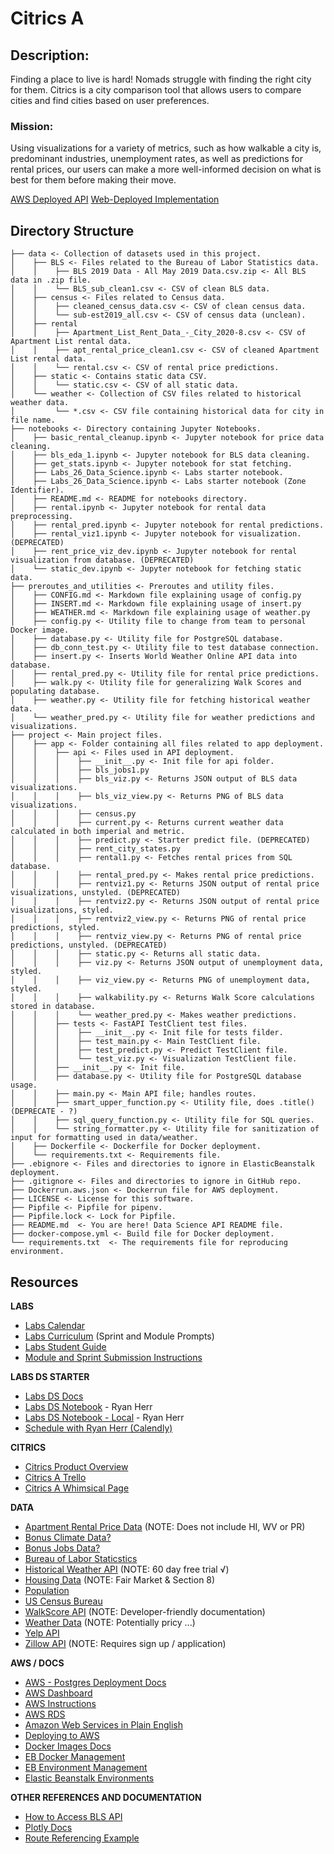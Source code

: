 # Citrics A

## Description:
Finding a place to live is hard! Nomads struggle with finding the right city for them. Citrics is a city comparison tool that allows users to compare cities and find cities based on user preferences.

### **Mission:**
Using visualizations for a variety of metrics, such as how walkable a city is, predominant industries, unemployment rates, as well as predictions for rental prices, our users can make a more well-informed decision on what is best for them before making their move.

[AWS Deployed API](https://ds.citrics.dev/)
[Web-Deployed Implementation](https://a.citrics.dev/)

## Directory Structure
```
├── data <- Collection of datasets used in this project.
│    ├── BLS <- Files related to the Bureau of Labor Statistics data.
│    │    ├── BLS 2019 Data - All May 2019 Data.csv.zip <- All BLS data in .zip file.
│    │    └── BLS_sub_clean1.csv <- CSV of clean BLS data.
│    ├── census <- Files related to Census data.
│    │    ├── cleaned_census_data.csv <- CSV of clean census data.
│    │    └── sub-est2019_all.csv <- CSV of census data (unclean).
│    ├── rental
│    │    ├── Apartment_List_Rent_Data_-_City_2020-8.csv <- CSV of Apartment List rental data.
│    │    ├── apt_rental_price_clean1.csv <- CSV of cleaned Apartment List rental data.
│    │    └── rental.csv <- CSV of rental price predictions.
│    ├── static <- Contains static data CSV.
│    │    └── static.csv <- CSV of all static data.
│    └── weather <- Collection of CSV files related to historical weather data.
│         └── *.csv <- CSV file containing historical data for city in file name.
├── notebooks <- Directory containing Jupyter Notebooks.
│    ├── basic_rental_cleanup.ipynb <- Jupyter notebook for price data cleaning.
│    ├── bls_eda_1.ipynb <- Jupyter notebook for BLS data cleaning.
│    ├── get_stats.ipynb <- Jupyter notebook for stat fetching.
│    ├── Labs_26_Data_Science.ipynb <- Labs starter notebook.
│    ├── Labs_26_Data_Science.ipynb <- Labs starter notebook (Zone Identifier).
│    ├── README.md <- README for notebooks directory.
│    ├── rental.ipynb <- Jupyter notebook for rental data preprocessing.
│    ├── rental_pred.ipynb <- Jupyter notebook for rental predictions.
│    ├── rental_viz1.ipynb <- Jupyter notebook for visualization. (DEPRECATED)
│    ├── rent_price_viz_dev.ipynb <- Jupyter notebook for rental visualization from database. (DEPRECATED)
│    └── static_dev.ipynb <- Jupyter notebook for fetching static data.
├── preroutes_and_utilities <- Preroutes and utility files.
│    ├── CONFIG.md <- Markdown file explaining usage of config.py
│    ├── INSERT.md <- Markdown file explaining usage of insert.py
│    ├── WEATHER.md <- Markdown file explaining usage of weather.py
│    ├── config.py <- Utility file to change from team to personal Docker image.
│    ├── database.py <- Utility file for PostgreSQL database.
│    ├── db_conn_test.py <- Utility file to test database connection.
│    ├── insert.py <- Inserts World Weather Online API data into database.
│    ├── rental_pred.py <- Utility file for rental price predictions.
│    ├── walk.py <- Utility file for generalizing Walk Scores and populating database.
│    ├── weather.py <- Utility file for fetching historical weather data.
│    └── weather_pred.py <- Utility file for weather predictions and visualizations.
├── project <- Main project files.
│    ├── app <- Folder containing all files related to app deployment.
│    │    ├── api <- Files used in API deployment.
│    │    │    ├── __init__.py <- Init file for api folder.
│    │    │    ├── bls_jobs1.py
│    │    │    ├── bls_viz.py <- Returns JSON output of BLS data visualizations.
│    │    │    ├── bls_viz_view.py <- Returns PNG of BLS data visualizations.
│    │    │    ├── census.py
│    │    │    ├── current.py <- Returns current weather data calculated in both imperial and metric.
│    │    │    ├── predict.py <- Starter predict file. (DEPRECATED)
│    │    │    ├── rent_city_states.py
│    │    │    ├── rental1.py <- Fetches rental prices from SQL database.
│    │    │    ├── rental_pred.py <- Makes rental price predictions.
│    │    │    ├── rentviz1.py <- Returns JSON output of rental price visualizations, unstyled. (DEPRECATED)
│    │    │    ├── rentviz2.py <- Returns JSON output of rental price visualizations, styled.
│    │    │    ├── rentviz2_view.py <- Returns PNG of rental price predictions, styled.
│    │    │    ├── rentviz_view.py <- Returns PNG of rental price predictions, unstyled. (DEPRECATED)
│    │    │    ├── static.py <- Returns all static data.
│    │    │    ├── viz.py <- Returns JSON output of unemployment data, styled.
│    │    │    ├── viz_view.py <- Returns PNG of unemployment data, styled.
│    │    │    ├── walkability.py <- Returns Walk Score calculations stored in database.
│    │    │    └── weather_pred.py <- Makes weather predictions.
│    │    ├── tests <- FastAPI TestClient test files.
│    │    │    ├── __init__.py <- Init file for tests filder.
│    │    │    ├── test_main.py <- Main TestClient file.
│    │    │    ├── test_predict.py <- Predict TestClient file.
│    │    │    └── test_viz.py <- Visualization TestClient file.
│    │    ├── __init__.py <- Init file.
│    │    ├── database.py <- Utility file for PostgreSQL database usage.
│    │    ├── main.py <- Main API file; handles routes.
│    │    ├── smart_upper_function.py <- Utility file, does .title() (DEPRECATE - ?)
│    │    ├── sql_query_function.py <- Utility file for SQL queries.
│    │    └── string_formatter.py <- Utility file for sanitization of input for formatting used in data/weather.
│    ├── Dockerfile <- Dockerfile for Docker deployment.
│    └── requirements.txt <- Requirements file.
├── .ebignore <- Files and directories to ignore in ElasticBeanstalk deployment.
├── .gitignore <- Files and directories to ignore in GitHub repo.
├── Dockerrun.aws.json <- Dockerrun file for AWS deployment.
├── LICENSE <- License for this software.
├── Pipfile <- Pipfile for pipenv.
├── Pipfile.lock <- Lock for Pipfile.
├── README.md  <- You are here! Data Science API README file.
├── docker-compose.yml <- Build file for Docker deployment.
└── requirements.txt  <- The requirements file for reproducing environment.
```

## **Resources**

**LABS**
- [Labs Calendar](https://calendar.google.com/calendar/u/0/r?cid=Y19hMG5ydDdsNWhpbm52OHM4bHVwMmJpN2tjc0Bncm91cC5jYWxlbmRhci5nb29nbGUuY29t)
- [Labs Curriculum](https://github.com/LambdaSchool/labs-curriculum/tree/master/Labs%20Curriculum) (Sprint and Module Prompts)
- [Labs Student Guide](https://www.notion.so/Labs-26-Student-Guide-95d845339f8041de85252f743f0d709d)
- [Module and Sprint Submission Instructions](https://www.notion.so/Module-and-Sprint-Entry-Submission-Logistics-a6003eb8288b4fd1af0fb40a1a42d278)

**LABS DS STARTER**
- [Labs DS Docs](https://docs.labs.lambdaschool.com/data-science/)
- [Labs DS Notebook](https://colab.research.google.com/drive/1MbF-L6mKy_JA9L6wxBCb5_Vch3PX3RRL?usp=sharing) - Ryan Herr
- [Labs DS Notebook - Local](notebooks/Labs_26_Data_Science.ipynb) - Ryan Herr
- [Schedule with Ryan Herr (Calendly)](https://calendly.com/ryan-herr)

**CITRICS**
- [Citrics Product Overview](https://www.notion.so/Labs-26-Product-Overview-a81834be6b7d4fefb3c1291bb17e2c23)
- [Citrics A Trello](https://trello.com/b/dEeOumaD/citrics-team-a)
- [Citrics A Whimsical Page](https://whimsical.com/LwTzXGSfiS3YegDRoEVgXY)

**DATA**
- [Apartment Rental Price Data](https://www.apartmentlist.com/research/category/data-rent-estimates) (NOTE: Does not include HI, WV or PR)
- [Bonus Climate Data?](https://www.ncei.noaa.gov/metadata/geoportal/rest/metadata/item/gov.noaa.ncdc:C00821/html)
- [Bonus Jobs Data?](https://datausa.io/cart)
- [Bureau of Labor Staticstics](https://www.bls.gov/oes/tables.htm)
- [Historical Weather API](https://www.worldweatheronline.com/developer/api/historical-weather-api.aspx) (NOTE: 60 day free trial √)
- [Housing Data](https://www.huduser.gov/portal/datasets/50per.html#2020) (NOTE: Fair Market & Section 8)
- [Population](https://public.opendatasoft.com/explore/dataset/worldcitiespop/api/?disjunctive.country)
- [US Census Bureau](https://www.census.gov/data/tables/time-series/demo/popest/2010s-total-cities-and-towns.html)
- [WalkScore API](https://www.walkscore.com/professional/api.php) (NOTE: Developer-friendly documentation)
- [Weather Data](https://openweathermap.org/api) (NOTE: Potentially pricy ...)
- [Yelp API](https://www.yelp.com/developers)
- [Zillow API](https://www.zillow.com/howto/api/APIOverview.htm) (NOTE: Requires sign up / application)

**AWS / DOCS**
- [AWS - Postgres Deployment Docs](https://docs.aws.amazon.com/AmazonRDS/latest/UserGuide/CHAP_GettingStarted.CreatingConnecting.PostgreSQL.html)
- [AWS Dashboard](https://console.aws.amazon.com/route53/v2/home#Dashboard)
- [AWS Instructions](https://docs.labs.lambdaschool.com/guides/aws/elastic-beanstalk/elastic-beanstalk-dns)
- [AWS RDS](https://console.aws.amazon.com/rds/home?region=us-east-1#)
- [Amazon Web Services in Plain English](https://expeditedsecurity.com/aws-in-plain-english/)
- [Deploying to AWS](https://docs.labs.lambdaschool.com/data-science/#deploy-to-aws)
- [Docker Images Docs](https://docs.docker.com/engine/reference/commandline/images/)
- [EB Docker Management](https://docs.aws.amazon.com/elasticbeanstalk/latest/dg/create_deploy_docker.container.console.html)
- [EB Environment Management](https://docs.aws.amazon.com/elasticbeanstalk/latest/dg/environments-cfg-softwaresettings.html)
- [Elastic Beanstalk Environments](https://console.aws.amazon.com/elasticbeanstalk/home?region=us-east-1#/environments)


**OTHER REFERENCES AND DOCUMENTATION**
- [How to Access BLS API](http://danstrong.tech/blog/BLS-API/)
- [Plotly Docs](https://plotly.com/python/)
- [Route Referencing Example](https://github.com/BW-Post-Here-2/DataScience/blob/master/web_app/reddit_app.py)